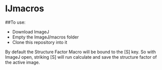 # IJmacros

##To use:

- Download ImageJ
- Empty the ImageJ/macros folder
- Clone this repository into it

By default the Structure Factor Macro will be bound to the [S] key.
So with ImageJ open, striking [S] will run calculate and save the structure factor of the active image.
